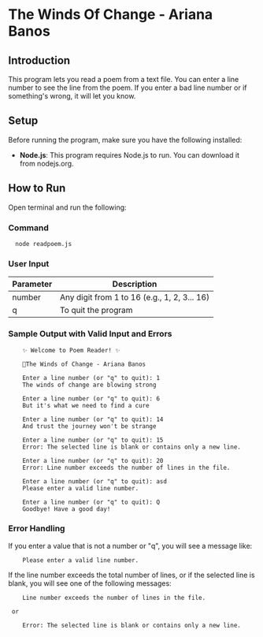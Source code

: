 # The Winds Of Change - Ariana Banos

## Introduction

This program lets you read a poem from a text file. You can enter a line number to see the line from the poem. 
If you enter a bad line number or if something's wrong, it will let you know.

## Setup
Before running the program, make sure you have the following installed:

  - **Node.js**: This program requires Node.js to run. You can download it from nodejs.org.


## How to Run

Open terminal and run the following:

### Command
      node readpoem.js 

### User Input
| Parameter  | Description                     |
|--------|---------------------------------|
| number | Any digit from 1 to 16 (e.g., 1, 2, 3... 16)|
|   q    | To quit the program              |

### Sample Output with Valid Input and Errors

        ✨ Welcome to Poem Reader! ✨

        📜The Winds of Change - Ariana Banos

        Enter a line number (or "q" to quit): 1
        The winds of change are blowing strong

        Enter a line number (or "q" to quit): 6
        But it's what we need to find a cure

        Enter a line number (or "q" to quit): 14
        And trust the journey won't be strange

        Enter a line number (or "q" to quit): 15
        Error: The selected line is blank or contains only a new line.

        Enter a line number (or "q" to quit): 20
        Error: Line number exceeds the number of lines in the file.

        Enter a line number (or "q" to quit): asd
        Please enter a valid line number.
        
        Enter a line number (or "q" to quit): Q
        Goodbye! Have a good day!

### Error Handling
If you enter a value that is not a number or "q", you will see a message like:

        Please enter a valid line number.

If the line number exceeds the total number of lines, or if the selected line is blank, you will see one of the following messages:

        Line number exceeds the number of lines in the file.

     or

        Error: The selected line is blank or contains only a new line.

